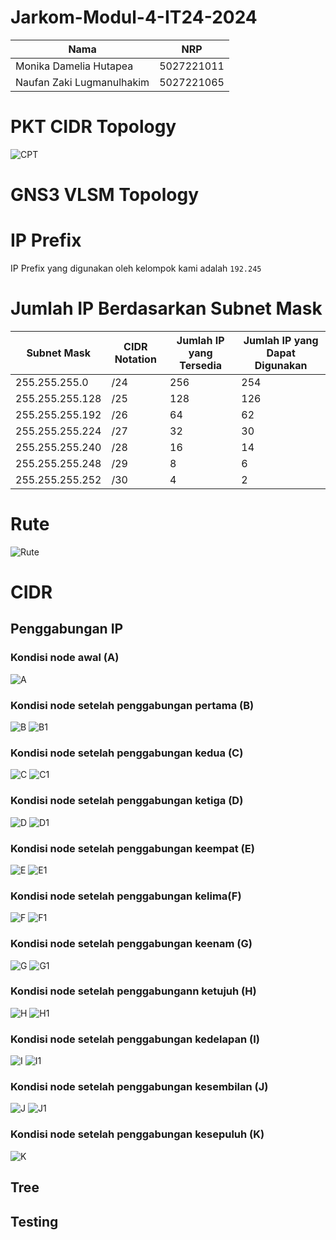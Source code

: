 # Jarkom-Modul-4-IT24-2024
| Nama | NRP |
| --------------------- | ----------------------- |
| Monika Damelia Hutapea | 5027221011 |
| Naufan Zaki Lugmanulhakim | 5027221065 |

# PKT CIDR Topology
![CPT](image.png)
# GNS3 VLSM Topology

# IP Prefix
IP Prefix yang digunakan oleh kelompok kami adalah
`192.245`

# Jumlah IP Berdasarkan Subnet Mask
| Subnet Mask      | CIDR Notation | Jumlah IP yang Tersedia | Jumlah IP yang Dapat Digunakan |
|------------------|---------------|-------------------------|--------------------------------|
| 255.255.255.0    | /24           | 256                     | 254                            |
| 255.255.255.128  | /25           | 128                     | 126                            |
| 255.255.255.192  | /26           | 64                      | 62                             |
| 255.255.255.224  | /27           | 32                      | 30                             |
| 255.255.255.240  | /28           | 16                      | 14                             |
| 255.255.255.248  | /29           | 8                       | 6                              |
| 255.255.255.252  | /30           | 4                       | 2                              |

# Rute
![Rute](image-7.png)

# CIDR
## Penggabungan IP

### Kondisi node awal (A)
![A](image-2.png)

### Kondisi node setelah penggabungan pertama (B)
![B](image-3.png)
![B1](image-15.png)
### Kondisi node setelah penggabungan kedua (C)
![C](image-4.png)
![C1](image-16.png)
### Kondisi node setelah penggabungan ketiga (D)
![D](image-5.png)
![D1](image-17.png)
### Kondisi node setelah penggabungan keempat (E)
![E](image-6.png)
![E1](image-18.png)
### Kondisi node setelah penggabungan kelima(F)
![F](image-8.png)
![F1](image-19.png)
### Kondisi node setelah penggabungan keenam (G)
![G](image-9.png)
![G1](image-20.png)
### Kondisi node setelah penggabungann ketujuh (H)
![H](image-10.png)
![H1](image-21.png)
### Kondisi node setelah penggabungan kedelapan (I)
![I](image-11.png)
![I1](image-22.png)
### Kondisi node setelah penggabungan kesembilan (J)
![J](image-12.png)
![J1](image-23.png)
### Kondisi node setelah penggabungan kesepuluh (K)
![K](image-14.png)

## Tree

## Testing

